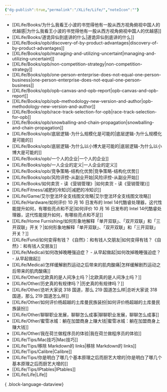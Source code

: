 ```yaml
---
{"dg-publish":true,"permalink":"/XLife/Life/","noteIcon":""}
---
```


- [[XLife/Books/为什么我看王小波的书觉得他有一股从西方视角俯视中国人的优越感\|为什么我看王小波的书觉得他有一股从西方视角俯视中国人的优越感]]
- [[XLife/Books/道诡异仙到底讲的什么\|道诡异仙到底讲的什么]]
- [[XLife/Books/opb/discovery-of-by-product-advantages\|discovery-of-by-product-advantages]]
- [[XLife/Books/opb/managing-and-utilizing-uncertaint\|managing-and-utilizing-uncertaint]]
- [[XLife/Books/opb/non-competition-strategy\|non-competition-strategy]]
- [[XLife/Books/opb/one-person-enterprise-does-not-equal-one-person-business\|one-person-enterprise-does-not-equal-one-person-business]]
- [[XLife/Books/opb/opb-canvas-and-opb-report\|opb-canvas-and-opb-report]]
- [[XLife/Books/opb/opb-methodology-new-version-and-author\|opb-methodology-new-version-and-author]]
- [[XLife/Books/opb/race-track-selection-for-opb\|race-track-selection-for-opb]]
- [[XLife/Books/opb/snowballing-and-chain-propagation\|snowballing-and-chain-propagation]]
- [[XLife/Books/opb/底层逻辑-为什么规模化是可能的\|底层逻辑-为什么规模化是可能的]]
- [[XLife/Books/opb/底层逻辑-为什么以小博大是可能的\|底层逻辑-为什么以小博大是可能的]]
- [[XLife/Books/opb/一个人的企业\|一个人的企业]]
- [[XLife/Books/opb/一人企业的定义\|一人企业的定义]]
- [[XLife/Books/opb/竞争策略-结构化优势\|竞争策略-结构化优势]]
- [[XLife/Books/opb/风险评控-从副业开始\|风险评控-从副业开始]]
- [[XLife/Books/如何卖货 - 读《营销管理》\|如何卖货 - 读《营销管理》]]
- [[XLife/Fitness/减肥的冷知识\|减肥的冷知识]]
- [[XLife/Game/艾尔登法环全支线图文攻略\|艾尔登法环全支线图文攻略]]
- [[XLife/Hardware/如何评价 10 月 16 日发布的 Intel 14代酷睿处理器，这代性能提升如何，有哪些亮点和不足\|如何评价 10 月 16 日发布的 Intel 14代酷睿处理器，这代性能提升如何，有哪些亮点和不足]]
- [[XLife/Home Furnishing/如何形象地解释「单开双联」、「双开双联」和「三开双联」开关？\|如何形象地解释「单开双联」、「双开双联」和「三开双联」开关？]]
- [[XLife/Fund/如何变得有钱？《自然》：和有钱人交朋友\|如何变得有钱？《自然》：和有钱人交朋友]]
- [[XLife/Medical/如何改掉晚睡强迫症？ - 从早起做起\|如何改掉晚睡强迫症？ - 从早起做起]]
- [[XLife/Medical/怎样缓解剧烈运动之后带来的肌肉酸痛\|怎样缓解剧烈运动之后带来的肌肉酸痛]]
- [[XLife/Other/北欧真的是人间净土吗？\|北欧真的是人间净土吗？]]
- [[XLife/Other/历史真的有规律吗？\|历史真的有规律吗？]]
- [[XLife/Other/总听大家说 318 国道，那么 219 国道怎么样\|总听大家说 318 国道，那么 219 国道怎么样]]
- [[XLife/Other/如何评价杨超越的土库曼民族装扮\|如何评价杨超越的土库曼民族装扮]]
- [[XLife/Other/聊聊职业发展，聊聊怎么成事\|聊聊职业发展，聊聊怎么成事]]
- [[XLife/Other/蜜雪冰城：躺在加盟商身上赚大钱\|蜜雪冰城：躺在加盟商身上赚大钱]]
- [[XLife/Other/我在荷兰做程序员的体验\|我在荷兰做程序员的体验]]
- [[XLife/Tips/Mac技巧\|Mac技巧]]
- [[XLife/Tips/移除 Markdown的 links\|移除 Markdown的 links]]
- [[XLife/Tips/Calibre\|Calibre]]
- [[XLife/Tips/你是明白了哪几个基本原理之后而厨艺大增的\|你是明白了哪几个基本原理之后而厨艺大增的]]
- [[XLife/Tips/IPtables\|IPtables]]
- [[XLife/Life\|Life]]

{ .block-language-dataview}